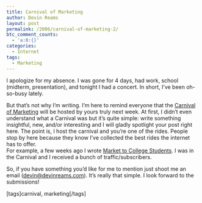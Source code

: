 ```yaml
---
title: Carnival of Marketing
author: Devin Reams
layout: post
permalink: /2006/carnival-of-marketing-2/
btc_comment_counts:
  - 'a:0:{}'
categories:
  - Internet
tags:
  - Marketing
---
```

I apologize for my absence. I was gone for 4 days, had work, school (midterm, presentation), and tonight I had a concert. In short, I&#8217;ve been oh-so-busy lately.

But that&#8217;s not why I&#8217;m writing. I&#8217;m here to remind everyone that the [Carnival of Marketing][1] will be hosted by yours truly next week. At first, I didn&#8217;t even understand what a Carnival was but it&#8217;s quite simple: write something insightful, new, and/or interesting and I will gladly spotlight your post right here. The point is, I host the carnival and you&#8217;re one of the rides. People stop by here because they know I&#8217;ve collected the best rides the internet has to offer.  
For example, a few weeks ago I wrote [Market to College Students][2]. I was in the Carnival and I received a bunch of traffic/subscribers.

So, if you have something you&#8217;d like for me to mention just shoot me an email (devin@devinreams.com). It&#8217;s really that simple. I look forward to the submissions!

[tags]carnival, marketing[/tags]

 [1]: http://okdork.com/grand-opening-carnival-of-marketing/
 [2]: http://devinreams.com/2006/02/18/market-to-college-students/